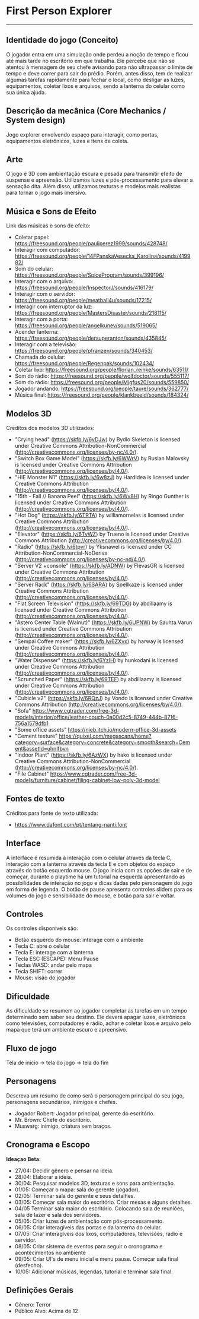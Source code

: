 # First Person Explorer

---
## Identidade do jogo (Conceito)
O jogador entra em uma simulação onde perdeu a noção de tempo e ficou até mais tarde no escritório em que trabalha. Ele percebe que não se atentou à mensagem de seu chefe avisando para não ultrapassar o limite de tempo e deve correr para sair do prédio. Porém, antes disso, tem de realizar algumas tarefas rapidamente para fechar o local, como desligar as luzes, equipamentos, coletar lixos e arquivos, sendo a lanterna do celular como sua única ajuda.

## Descrição da mecânica (Core Mechanics / System design)
Jogo explorer envolvendo espaço para interagir, como portas, equipamentos eletrônicos, luzes e itens de coleta.

## Arte
O jogo é 3D com ambientação escura e pesada para transmitir efeito de suspense e apreensão. Utilizamos luzes e pós-processamento para elevar a sensação dita. Além disso, utilizamos texturas e modelos mais realistas para tornar o jogo mais imersivo.

## Música e Sons de Efeito
Link das músicas e sons de efeito:
- Coletar papel: https://freesound.org/people/pauliperez1999/sounds/428748/
- Interagir com computador: https://freesound.org/people/14FPanskaVesecka_Karolina/sounds/419982/
- Som do celular: https://freesound.org/people/SpiceProgram/sounds/399196/
- Interagir com o arquivo: https://freesound.org/people/InspectorJ/sounds/416179/
- Interagir com o servidor: https://freesound.org/people/meatball4u/sounds/17215/
- Interagir com interruptor da luz: https://freesound.org/people/MastersDisaster/sounds/218115/
- Interagir com a porta: https://freesound.org/people/angelkunev/sounds/519065/
- Acender lanterna: https://freesound.org/people/dersuperanton/sounds/435845/
- Interagir com a televisão: https://freesound.org/people/pfranzen/sounds/340453/
- Chamada do celular: https://freesound.org/people/Regenpak/sounds/102434/
- Coletar lixo: https://freesound.org/people/florian_reinke/sounds/63511/
- Som do rádio: https://freesound.org/people/wolfdoctor/sounds/555117/
- Som do rádio: https://freesound.org/people/Migfus20/sounds/559850/
- Jogador andando: https://freesound.org/people/taure/sounds/362777/
- Música final: https://freesound.org/people/klankbeeld/sounds/184324/

## Modelos 3D
Creditos dos modelos 3D utilizados:
- "Crying head" (https://skfb.ly/6vDJw) by Bydlo Skeleton is licensed under Creative Commons Attribution-NonCommercial (http://creativecommons.org/licenses/by-nc/4.0/).
- "Switch Box Game Model" (https://skfb.ly/6WWrV) by Ruslan Malovsky is licensed under Creative Commons Attribution (http://creativecommons.org/licenses/by/4.0/).
- "HIE Monster N1" (https://skfb.ly/6w8zJ) by HardIdea is licensed under Creative Commons Attribution (http://creativecommons.org/licenses/by/4.0/).
- "15th - Fall // Banana Peel" (https://skfb.ly/6Wv8H) by Ringo Gunther is licensed under Creative Commons Attribution (http://creativecommons.org/licenses/by/4.0/).
- "Hot Dog" (https://skfb.ly/6TRTA) by williamornelas is licensed under Creative Commons Attribution (http://creativecommons.org/licenses/by/4.0/).
- "Elevator" (https://skfb.ly/6TvWZ) by Trueno is licensed under Creative Commons Attribution (http://creativecommons.org/licenses/by/4.0/).
- "Radio" (https://skfb.ly/6tpvr) by Yksnawel is licensed under CC Attribution-NonCommercial-NoDerivs (http://creativecommons.org/licenses/by-nc-nd/4.0/).
- "Server V2 +console" (https://skfb.ly/ADNW) by FlevasGR is licensed under Creative Commons Attribution (http://creativecommons.org/licenses/by/4.0/).
- "Server Rack" (https://skfb.ly/6SARA) by Spellkaze is licensed under Creative Commons Attribution (http://creativecommons.org/licenses/by/4.0/).
- "Flat Screen Television" (https://skfb.ly/69TDG) by abdillaamy is licensed under Creative Commons Attribution (http://creativecommons.org/licenses/by/4.0/).
- "Astero Center Table (Walnut)" (https://skfb.ly/6UPNW) by Sauhta.Varun is licensed under Creative Commons Attribution (http://creativecommons.org/licenses/by/4.0/).
- "Sempai Coffee maker" (https://skfb.ly/6ZXvx) by harway is licensed under Creative Commons Attribution (http://creativecommons.org/licenses/by/4.0/).
- "Water Dispenser" (https://skfb.ly/6YzIH) by hunkodani is licensed under Creative Commons Attribution (http://creativecommons.org/licenses/by/4.0/).
- "Scrunched Paper" (https://skfb.ly/69TEF) by abdillaamy is licensed under Creative Commons Attribution (http://creativecommons.org/licenses/by/4.0/).
- "Cubicle v2" (https://skfb.ly/6RQzJ) by Vondo is licensed under Creative Commons Attribution (http://creativecommons.org/licenses/by/4.0/).
- "Sofa" https://www.cgtrader.com/free-3d-models/interior/office/leather-couch-0a00d2c5-8749-444b-8716-756a1579dfb1
- "Some office assets" https://nieb.itch.io/modern-office-3d-assets
- "Cement texture" https://quixel.com/megascans/home?category=surface&category=concrete&category=smooth&search=Cement&assetId=uhnlfbvn
- "Indoor Plant" (https://skfb.ly/6AzWX) by hako is licensed under Creative Commons Attribution-NonCommercial (http://creativecommons.org/licenses/by-nc/4.0/).
- "File Cabinet" https://www.cgtrader.com/free-3d-models/furniture/cabinet/filing-cabinet-low-poly-3d-model

## Fontes de texto
Créditos para fonte de texto utilizada:
- https://www.dafont.com/pt/tentang-nanti.font

## Interface
A interface é resumida à interação com o celular através da tecla C, interação com a lanterna através da tecla E e com objetos do espaço através do botão esquerdo mouse. O jogo inicia com as opções de sair e de começar, durante o playtime há um tutorial na esquerda apresentando as possibilidades de interação no jogo e dicas dadas pelo personagem do jogo em forma de legenda. O botão de pause apresenta controles sliders para os volumes do jogo e sensibilidade do mouse, e botão para sair e voltar.

## Controles
Os controles disponíveis são:
- Botão esquerdo do mouse: interage com o ambiente
- Tecla C: abre o celular
- Tecla E: interage com a lanterna
- Tecla ESC (ESCAPE): Menu Pause
- Teclas WASD: andar pelo mapa
- Tecla SHIFT: correr
- Mouse: visão do jogador

## Dificuldade
As dificuldade se resumem ao jogador completar as tarefas em um tempo determinado sem saber seu destino. Ele deverá apagar luzes, eletrônicos como televisões, computadores e rádio, achar e coletar lixos e arquivo pelo mapa que terá um ambiente escuro e apreensivo.

## Fluxo de jogo
Tela de início -> tela do jogo -> tela do fim

## Personagens
Descreva um resumo de como será o personagem principal do seu jogo, personagens secundários, inimigos e chefes.
- Jogador Robert: Jogador principal, gerente do escritório.
- Mr. Brown: Chefe do escritório.
- Muswarg: inimigo, criatura sem braços.

## Cronograma e Escopo
**Ideaçao Beta:**

- 27/04: Decidir gênero e pensar na ideia.
- 28/04: Elaborar a ideia.
- 30/04: Pesquisar modelos 3D, texturas e sons para ambientação.
- 01/05: Começar o mapa: sala do gerente (jogador).
- 02/05: Terminar sala do gerente e seus detalhes.
- 03/05: Começar sala maior do escritório. Criar mesas e alguns detalhes.
- 04/05 Terminar sala maior do escritório. Colocando sala de reuniões, sala de lazer e sala dos servidores.
- 05/05: Criar luzes de ambientação com pós-processamento.
- 06/05: Criar interagíveis das portas e da lanterna do celular.
- 07/05: Criar interagíveis dos lixos, computadores, televisões, rádio e servidor.
- 08/05: Criar sistema de eventos para seguir o cronograma e acontecimentos no ambiente
- 09/05: Criar UI's de menu inicial e menu pause. Começar sala final (desfecho).
- 10/05: Adicionar músicas, legendas, tutorial e terminar sala final.

## Definições Gerais
- Gênero: Terror
- Público Alvo: Acima de 12




